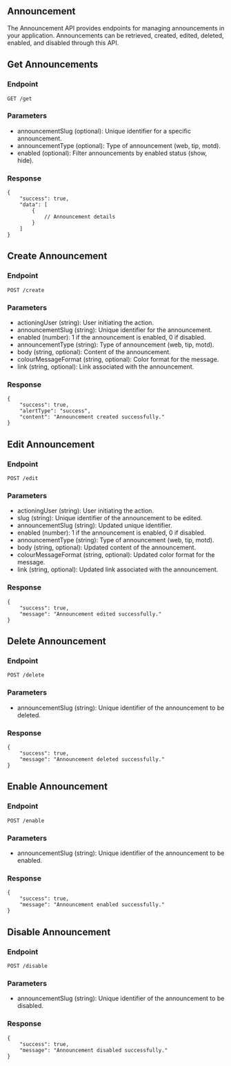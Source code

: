 ## Announcement
The Announcement API provides endpoints for managing announcements in your application. Announcements can be retrieved, created, edited, deleted, enabled, and disabled through this API.

## Get Announcements
### Endpoint
`GET /get`

### Parameters
* announcementSlug (optional): Unique identifier for a specific announcement.
* announcementType (optional): Type of announcement (web, tip, motd).
* enabled (optional): Filter announcements by enabled status (show, hide).

### Response 
```
{
    "success": true,
    "data": [
        {
            // Announcement details
        }
    ]
}
```

## Create Announcement
### Endpoint
`POST /create`

### Parameters
* actioningUser (string): User initiating the action.
* announcementSlug (string): Unique identifier for the announcement.
* enabled (number): 1 if the announcement is enabled, 0 if disabled.
* announcementType (string): Type of announcement (web, tip, motd).
* body (string, optional): Content of the announcement.
* colourMessageFormat (string, optional): Color format for the message.
* link (string, optional): Link associated with the announcement.

### Response 
```
{
    "success": true,
    "alertType": "success",
    "content": "Announcement created successfully."
}
```

## Edit Announcement
### Endpoint
`POST /edit`

### Parameters
* actioningUser (string): User initiating the action.
* slug (string): Unique identifier of the announcement to be edited.
* announcementSlug (string): Updated unique identifier.
* enabled (number): 1 if the announcement is enabled, 0 if disabled.
* announcementType (string): Type of announcement (web, tip, motd).
* body (string, optional): Updated content of the announcement.
* colourMessageFormat (string, optional): Updated color format for the message.
* link (string, optional): Updated link associated with the announcement.

### Response 
```
{
    "success": true,
    "message": "Announcement edited successfully."
}
```

## Delete Announcement
### Endpoint
`POST /delete`

### Parameters
* announcementSlug (string): Unique identifier of the announcement to be deleted.

### Response 
```
{
    "success": true,
    "message": "Announcement deleted successfully."
}
```

## Enable Announcement
### Endpoint
`POST /enable`

### Parameters
* announcementSlug (string): Unique identifier of the announcement to be enabled.

### Response 
```
{
    "success": true,
    "message": "Announcement enabled successfully."
}
```

## Disable Announcement
### Endpoint
`POST /disable`

### Parameters
* announcementSlug (string): Unique identifier of the announcement to be disabled.

### Response 
```
{
    "success": true,
    "message": "Announcement disabled successfully."
}
```